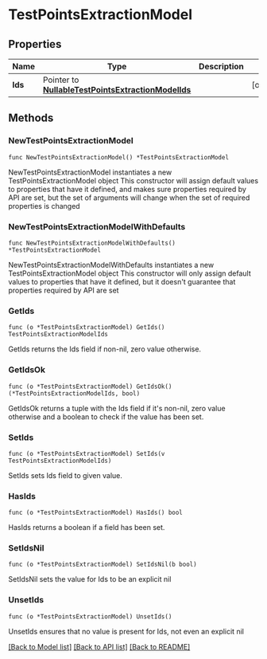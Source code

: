 # TestPointsExtractionModel

## Properties

Name | Type | Description | Notes
------------ | ------------- | ------------- | -------------
**Ids** | Pointer to [**NullableTestPointsExtractionModelIds**](TestPointsExtractionModelIds.md) |  | [optional] 

## Methods

### NewTestPointsExtractionModel

`func NewTestPointsExtractionModel() *TestPointsExtractionModel`

NewTestPointsExtractionModel instantiates a new TestPointsExtractionModel object
This constructor will assign default values to properties that have it defined,
and makes sure properties required by API are set, but the set of arguments
will change when the set of required properties is changed

### NewTestPointsExtractionModelWithDefaults

`func NewTestPointsExtractionModelWithDefaults() *TestPointsExtractionModel`

NewTestPointsExtractionModelWithDefaults instantiates a new TestPointsExtractionModel object
This constructor will only assign default values to properties that have it defined,
but it doesn't guarantee that properties required by API are set

### GetIds

`func (o *TestPointsExtractionModel) GetIds() TestPointsExtractionModelIds`

GetIds returns the Ids field if non-nil, zero value otherwise.

### GetIdsOk

`func (o *TestPointsExtractionModel) GetIdsOk() (*TestPointsExtractionModelIds, bool)`

GetIdsOk returns a tuple with the Ids field if it's non-nil, zero value otherwise
and a boolean to check if the value has been set.

### SetIds

`func (o *TestPointsExtractionModel) SetIds(v TestPointsExtractionModelIds)`

SetIds sets Ids field to given value.

### HasIds

`func (o *TestPointsExtractionModel) HasIds() bool`

HasIds returns a boolean if a field has been set.

### SetIdsNil

`func (o *TestPointsExtractionModel) SetIdsNil(b bool)`

 SetIdsNil sets the value for Ids to be an explicit nil

### UnsetIds
`func (o *TestPointsExtractionModel) UnsetIds()`

UnsetIds ensures that no value is present for Ids, not even an explicit nil

[[Back to Model list]](../README.md#documentation-for-models) [[Back to API list]](../README.md#documentation-for-api-endpoints) [[Back to README]](../README.md)



